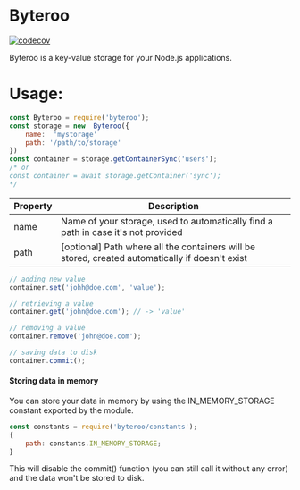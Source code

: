 # Byteroo

[![codecov](https://codecov.io/gh/JMax45/byteroo/branch/master/graph/badge.svg?token=ISW3Z8TOSJ)](https://codecov.io/gh/JMax45/byteroo)

Byteroo is a key-value storage for your Node.js applications.

# Usage:

```js
const Byteroo = require('byteroo');
const storage = new  Byteroo({
    name:  'mystorage'
    path: '/path/to/storage'
})
const container = storage.getContainerSync('users');
/* or
const container = await storage.getContainer('sync');
*/
```

| Property | Description                                                                                     |
| -------- | ----------------------------------------------------------------------------------------------- |
| name     | Name of your storage, used to automatically find a path in case it's not provided               |
| path     | [optional] Path where all the containers will be stored, created automatically if doesn't exist |

```js
// adding new value
container.set('johh@doe.com', 'value');

// retrieving a value
container.get('john@doe.com'); // -> 'value'

// removing a value
container.remove('john@doe.com');

// saving data to disk
container.commit();
```

#### Storing data in memory

You can store your data in memory by using the IN_MEMORY_STORAGE constant exported by the module.

```js
const constants = require('byteroo/constants');
{
	path: constants.IN_MEMORY_STORAGE;
}
```

This will disable the commit() function (you can still call it without any error) and the data won't be stored to disk.
